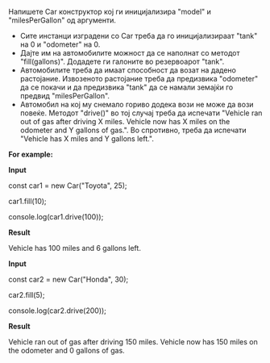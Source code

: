 Напишете Car конструктор кој ги иницијализира "model" и "milesPerGallon" од аргументи.
 * Сите инстанци изградени со Car треба да го иницијализираат "tank" на 0 и "odometer" на 0.
 * Дајте им на автомобилите можност да се наполнат со методот "fill(gallons)". Додадете ги галоните во резервоарот "tank".
 * Автомобилите треба да имаат способност да возат на дадено растојание. Извозеното растојание треба да предизвика "odometer" да се покачи и да предизвика "tank" да се намали земајќи го предвид "milesPerGallon".
 * Автомобил на кој му снемало гориво додека вози не може да вози повеќе. Методот "drive()" во тој случај треба да испечати "Vehicle ran out of gas after driving X miles. Vehicle now has X miles on the odometer and Y gallons of gas.". Во спротивно, треба да испечати "Vehicle has X miles and Y gallons left.".

**For example:**

**Input**

const car1 = new Car("Toyota", 25);

car1.fill(10);

console.log(car1.drive(100));

**Result**

Vehicle has 100 miles and 6 gallons left.

**Input**

const car2 = new Car("Honda", 30);

car2.fill(5);

console.log(car2.drive(200));

**Result**

Vehicle ran out of gas after driving 150 miles. Vehicle now has 150 miles on the odometer and 0 gallons of gas.

